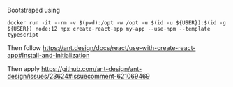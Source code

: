 Bootstraped using

    docker run -it --rm -v $(pwd):/opt -w /opt -u $(id -u ${USER}):$(id -g ${USER}) node:12 npx create-react-app my-app --use-npm --template typescript

Then follow https://ant.design/docs/react/use-with-create-react-app#Install-and-Initialization

Then apply https://github.com/ant-design/ant-design/issues/23624#issuecomment-621069469

